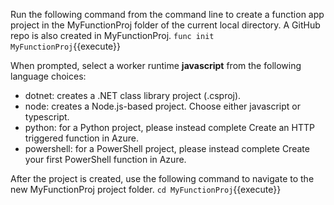 Run the following command from the command line to create a function app project in the MyFunctionProj folder of the current local directory. A GitHub repo is also created in MyFunctionProj.
`func init MyFunctionProj`{{execute}}

When prompted, select a worker runtime **javascript** from the following language choices:

- dotnet: creates a .NET class library project (.csproj).
- node: creates a Node.js-based project. Choose either javascript or typescript.
- python: for a Python project, please instead complete Create an HTTP triggered function in Azure.
- powershell: for a PowerShell project, please instead complete Create your first PowerShell function in Azure.

After the project is created, use the following command to navigate to the new MyFunctionProj project folder.
`cd MyFunctionProj`{{execute}}